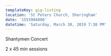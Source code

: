 ```yaml
---
templateKey: gig-listing
location: 'St Peters Church, Sheringham'
date: '1553904000'
datetime: 'Saturday, March 30, 2019 7:30 PM'
---
```

Shantymen Concert

2 x 45 min sessions
